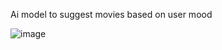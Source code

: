 Ai model to suggest movies based on user mood

![image](https://github.com/user-attachments/assets/fc790755-5d9b-46e1-82da-63206c9a5214)
